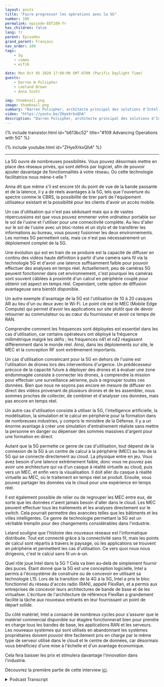 ```yaml
---
layout: posts
title: "Faire progresser les opérations avec la 5G"
number: 109
permalink: episode-EDT109-fr
has_children: false
lang: fr
parent: Épisodes
grand_parent: Français
nav_order: 109
tags:
    - 5g
    - comms
    - wifi6

date: Mon Oct 05 2020 17:00:00 GMT-0700 (Pacific Daylight Time)
guests:
    - Darren W Pulsipher
    - Leeland Brown
    - Anna Scott

img: thumbnail.png
image: thumbnail.png
summary: "Darren Pulsipher, architecte principal des solutions d'Intel; Leland Brown, ingénieur principal: Directeur technique des communications avancées; et le Dr Anna Scott, architecte principal de la périphérie pour le secteur public, discutent de l'histoire des communications avancées et des cas d'utilisation future avec la 5G. Partie deux de deux."
video: "https://youtu.be/ZHyeXrkxQhA"
description: "Darren Pulsipher, architecte principal des solutions d'Intel; Leland Brown, ingénieur principal: Directeur technique des communications avancées; et le Dr Anna Scott, architecte principal de la périphérie pour le secteur public, discutent de l'histoire des communications avancées et des cas d'utilisation future avec la 5G. Partie deux de deux."
---
```


<div>
{% include transistor.html id="b613bc52" title="#109 Advancing Operations with 5G" %}

{% include youtube.html id="ZHyeXrkxQhA" %}
</div>

---

La 5G ouvre de nombreuses possibilités. Vous pouvez désormais mettre en place des réseaux privés, qui sont définis par logiciel, afin de pouvoir ajouter davantage de fonctionnalités à votre réseau. Où cette technologie facilitatrice nous mène-t-elle ?

Anna dit que même s'il est encore tôt du point de vue de la bande passante et de la latence, il y a de réels avantages à la 5G, tels que l'ouverture du spectre comme le CBRS, la possibilité de tirer parti de l'équipement utilisateur existant et la possibilité pour les clients d'avoir un accès mobile.

Un cas d'utilisation qui n'est pas séduisant mais qui a de vastes répercussions est que vous pouvez emmener votre ordinateur portable sur le sol de l'usine et l'utiliser pour une connectivité complète. Au lieu d'aller sur le sol de l'usine avec un bloc-notes et un stylo et de transférer les informations au bureau, vous pouvez fusionner les deux environnements. Les normes 5G permettent cela, mais ce n'est pas nécessairement un déploiement complet de la 5G.

Une évolution qui est en train de se produire est la capacité de diffuser en continu des vidéos haute définition à partir d'une caméra sans fil via la technologie 5G et d'avoir une latence suffisamment faible pour pouvoir effectuer des analyses en temps réel. Actuellement, peu de caméras 5G peuvent fonctionner dans cet environnement, c'est pourquoi les caméras sont souvent câblées à proximité d'un calcul en périphérie couplé pour obtenir cet aspect en temps réel. Cependant, cette option de diffusion avantageuse sera bientôt disponible.

Un autre exemple d'avantage de la 5G est l'utilisation de 10 à 20 casques AR au lieu d'un ou deux avec le Wi-Fi. Le point clé est le MEC (Mobile Edge Compute) qui permet d'avoir les applications sur site plutôt que de devoir retourner au commutateur ou au cœur du fournisseur et avoir ce temps de RAN.

Comprendre comment les fréquences sont déployées est essentiel dans les cas d'utilisation, car certains opérateurs ont déployé la fréquence millimétrique malgré les défis ; les fréquences n41 et n42 réagissent différemment dans le monde réel. Ainsi, dans les déploiements sur site, le MEC et la conception RF sont extrêmement importants.

Un cas d'utilisation convaincant pour la 5G en dehors de l'usine est l'utilisation de drones lors des interventions d'urgence. Un prédécesseur précoce de la capacité future à déployer des drones et à évaluer une zone endommagée consiste à connecter les drones, à comprendre la mission pour effectuer une surveillance aérienne, puis à regrouper toutes ces données. Bien que nous ne soyons pas encore en mesure de diffuser en direct des vidéos provenant de plusieurs drones et de les assembler, nous sommes proches de collecter, de combiner et d'analyser ces données, mais pas encore en temps réel.

Un autre cas d'utilisation consiste à utiliser la 5G, l'intelligence artificielle, la modélisation, la simulation et le calcul en périphérie pour la formation dans de nombreuses industries, y compris le ministère de la Défense. Il y a un énorme avantage à créer une simulation d'entraînement réaliste sans mettre la personne en danger ou dépenser des sommes massives d'argent pour une formation en direct.

Autant que la 5G permette ce genre de cas d'utilisation, tout dépend de la connexion de la 5G à un centre de calcul à la périphérie (MEC) au lieu de la 5G qui se connecte directement au cloud. La physique entre en jeu. Vous avez besoin d'une latence extrêmement faible, donc vous ne pouvez pas avoir une architecture qui va d'un casque à réalité virtuelle au cloud, puis vers un MEC, et enfin vers la visualisation. Il doit aller du casque à réalité virtuelle au MEC, où le traitement en temps réel se produit. Ensuite, vous pouvez partager les données via le cloud pour une expérience en temps réel.

Il est également possible de relier ou de regrouper les MEC entre eux, de sorte que les données n'aient jamais besoin d'aller dans le cloud. Les MEC peuvent effectuer tous les traitements et les analyses directement sur le switch. Cela pourrait permettre des avancées telles que les bâtiments et les villes intelligentes. Ce genre de technologie permettant la 5G est un véritable tremplin pour des changements considérables dans l'industrie.

Leland souligne que l'histoire des nouveaux réseaux est l'informatique distribuée. Tout est connecté grâce à la connectivité sans fil, mais les points de calcul sont répartis à travers le paysage, où les applications se trouvent en périphérie et permettent les cas d'utilisation. Ce vers quoi nous nous dirigeons, c'est le calcul sans fil un-à-un.

Quel rôle joue Intel dans la 5G ? Cela va bien au-delà de simplement fournir des puces. Étant donné que la 5G est une conception logicielle, Intel a permis à l'écosystème de construire ou de concevoir en utilisant sa technologie L15. Lors de la transition de la 4G à la 5G, Intel a pris le bloc fonctionnel du réseau d'accès radio (RAN), appelé FlexRan, et a permis aux entreprises de concevoir leurs architectures de bande de base et de les virtualiser. L'écriture de l'architecture de référence FlexRan a grandement facilité la tâche aux nouveaux entrants en leur fournissant un point de départ solide.

Du côté matériel, Intel a consacré de nombreux cycles pour s'assurer que le matériel commercial disponible sur étagère fonctionnerait bien pour prendre en charge tous les bandes de base, les applications RAN et les serveurs. Les nouveaux systèmes qui sont utilisés en abandonnant les systèmes propriétaires doivent pouvoir être facilement pris en charge par le même type de serveur utilisé dans le cloud et le centre de données, car désormais vous bénéficiez d'une mise à l'échelle et d'un avantage économique.

Cela fera baisser les prix et stimulera davantage l'innovation dans l'industrie.

Découvrez la première partie de cette interview [ici](episode-EDT108).



<details>
<summary> Podcast Transcript </summary>

<p></p>

</details>
